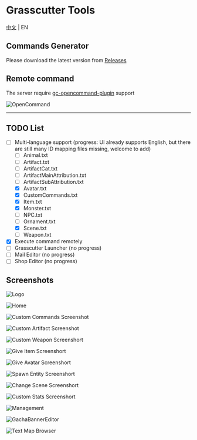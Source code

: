 # Grasscutter Tools

[中文](README.md) | EN

## Commands Generator

Please download the latest version from [Releases](https://github.com/jie65535/GrasscutterCommandGenerator/releases)

## Remote command

The server require [gc-opencommand-plugin](https://github.com/jie65535/gc-opencommand-plugin) support

![OpenCommand](Doc/Screenshots/OpenCommand.gif)

---

## TODO List
  - [ ] Multi-language support (progress: UI already supports English, but there are still many ID mapping files missing, welcome to add)
    - [ ] Animal.txt
    - [ ] Artifact.txt
    - [ ] ArtifactCat.txt
    - [ ] ArtifactMainAttribution.txt
    - [ ] ArtifactSubAttribution.txt
    - [x] Avatar.txt
    - [x] CustomCommands.txt
    - [x] Item.txt
    - [x] Monster.txt
    - [ ] NPC.txt
    - [ ] Ornament.txt
    - [x] Scene.txt
    - [ ] Weapon.txt
  - [x] Execute command remotely
  - [ ] Grasscutter Launcher (no progress)
  - [ ] Mail Editor (no progress)
  - [ ] Shop Editor (no progress)

## Screenshots

![Logo](Doc/Screenshots/GrasscutterLogo.png)

![Home](Doc/Screenshots-en/0-Home.png)

![Custom Commands Screenshot](Doc/Screenshots-en/1-CustomCommands.png)

![Custom Artifact Screenshot](Doc/Screenshots-en/2-CustomArtifact.png)

![Custom Weapon Screenshort](Doc/Screenshots-en/3-CustomWeapon.png)

![Give Item Screenshort](Doc/Screenshots-en/4-GiveItem.png)

![Give Avatar Screenshort](Doc/Screenshots-en/5-GiveAvatar.png)

![Spawn Entity Screenshort](Doc/Screenshots-en/6-SpawnEntity.png)

![Change Scene Screenshort](Doc/Screenshots-en/7-ChangeScene.png)

![Custom Stats Screenshort](Doc/Screenshots-en/8-CustomStats.png)

![Management](Doc/Screenshots-en/9-Manage.png)

![GachaBannerEditor](Doc/Screenshots-en/10-GachaBannerEditor.png)

![Text Map Browser](Doc/Screenshots-en/11-TextMapBrowser.png)
